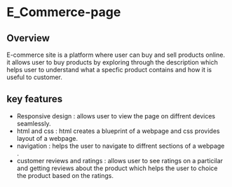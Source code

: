 # E_Commerce-page
## Overview ##
   E-commerce site is a platform where user can buy and sell products online. it allows user to buy products by exploring through the description which helps user to understand what a specfic product contains and how it is useful to customer.
## key features ##
- Responsive design : allows user to view the page on diffrent devices seamlessly.
- html and css : html creates a blueprint of a webpage and  css provides layout of a webpage.
- navigation : helps the user to navigate to diffrent sections of a webpage .
- customer reviews and ratings : allows user to see ratings on a particilar and getting reviews about the product which helps the user to choice the product based on the ratings.
   
